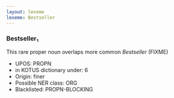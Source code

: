 ```yaml
---
layout: lexeme
lexeme: Bestseller
---
```


###  Bestseller₁

This rare proper noun overlaps more common *Bestseller* (FIXME)
* UPOS:  PROPN
* in KOTUS dictionary under:  6
* Origin:  finer
* Possible NER class:  ORG
* Blacklisted:  PROPN-BLOCKING

